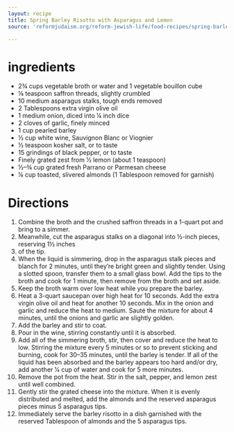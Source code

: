 ```yaml
---
layout: recipe
title: Spring Barley Risotto with Asparagus and Lemon
source: 'reformjudaism.org/reform-jewish-life/food-recipes/spring-barley-risotto-asparagus-and-lemon'

---
```


# ingredients 

- 2¾ cups vegetable broth or water and 1 vegetable bouillon cube
- ⅛ teaspoon saffron threads, slightly crumbled
- 10 medium asparagus stalks, tough ends removed
- 2 Tablespoons extra virgin olive oil
- 1 medium onion, diced into 1⁄4 inch dice
- 2 cloves of garlic, finely minced
- 1 cup pearled barley
- ½ cup white wine, Sauvignon Blanc or Viognier
- ½ teaspoon kosher salt, or to taste
- 15 grindings of black pepper, or to taste
- Finely grated zest from 1⁄2 lemon (about 1 teaspoon)
- ½–¾ cup grated fresh Parrano or Parmesan cheese
- ¼ cup toasted, slivered almonds (1 Tablespoon removed for garnish)

# Directions

1. Combine the broth and the crushed saffron threads in a 1-quart pot and bring to a simmer.
2. Meanwhile, cut the asparagus stalks on a diagonal into ½-inch pieces, reserving 1½ inches
3. of the tip.
4. When the liquid is simmering, drop in the asparagus stalk pieces and blanch for 2 minutes, until they’re bright green and slightly tender. Using a slotted spoon, transfer them to a small glass bowl. Add the tips to the broth and cook for 1 minute, then remove from the broth and set aside.
5. Keep the broth warm over low heat while you prepare the barley.
6. Heat a 3-quart saucepan over high heat for 10 seconds. Add the extra virgin olive oil and heat for another 10 seconds. Mix in the onion and garlic and reduce the heat to medium. Sauté the mixture for about 4 minutes, until the onions and garlic are slightly golden.
7. Add the barley and stir to coat.
8. Pour in the wine, stirring constantly until it is absorbed.
9. Add all of the simmering broth, stir, then cover and reduce the heat to low. Stirring the mixture every 5 minutes or so to prevent sticking and burning, cook for 30–35 minutes, until the barley is tender. If all of the liquid has been absorbed and the barley appears too hard and/or dry, add another 1⁄4 cup of water and cook for 5 more minutes.
10. Remove the pot from the heat. Stir in the salt, pepper, and lemon zest until well combined.
11. Gently stir the grated cheese into the mixture. When it is evenly distributed and melted, add the almonds and the reserved asparagus pieces minus 5 asparagus tips.
12. Immediately serve the barley risotto in a dish garnished with the reserved Tablespoon of almonds and the 5 asparagus tips.